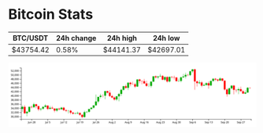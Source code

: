# Bitcoin Stats

BTC/USDT|24h change|24h high|24h low|
|---|---|---|---|
|$43754.42|0.58%|$44141.37|$42697.01|

<img src="./chart.svg">
